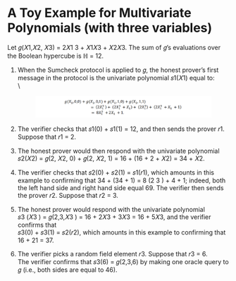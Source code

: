# A Toy Example for Multivariate Polynomials (with three variables)

Let 𝑔(𝑋1,𝑋2, 𝑋3) = 2𝑋1 3 + 𝑋1𝑋3 + 𝑋2𝑋3. The sum of 𝑔’s evaluations over the Boolean hypercube is ℍ = 12.

1.  When the Sumcheck protocol is applied to 𝑔, the honest prover’s first message in the protocol is the univariate polynomial 𝑠1(𝑋1) equal to:\
    \\

    <figure><img src="../../.gitbook/assets/image (1).png" alt=""><figcaption></figcaption></figure>
2. The verifier checks that 𝑠1(0) + 𝑠1(1) = 12, and then sends the prover 𝑟1. Suppose that 𝑟1 = 2.
3. The honest prover would then respond with the univariate polynomial 𝑠2(𝑋2) = 𝑔(2, 𝑋2, 0) + 𝑔(2, 𝑋2, 1) = 16 + (16 + 2 + 𝑋2) = 34 + 𝑋2.
4. The verifier checks that 𝑠2(0) + 𝑠2(1) = 𝑠1(𝑟1), which amounts in this example to confirming that 34 + (34 + 1) = 8 (2 3 ) + 4 + 1; indeed, both the left hand side and right hand side equal 69. The verifier then sends the prover 𝑟2. Suppose that 𝑟2 = 3.
5. The honest prover would respond with the univariate polynomial\
   𝑠3 (𝑋3 ) = 𝑔(2,3,𝑋3 ) = 16 + 2𝑋3 + 3𝑋3 = 16 + 5𝑋3, and the verifier confirms that\
   𝑠3(0) + 𝑠3(1) = 𝑠2(𝑟2), which amounts in this example to confirming that 16 + 21 = 37.
6. The verifier picks a random field element 𝑟3. Suppose that 𝑟3 = 6.\
   The verifier confirms that 𝑠3(6) = 𝑔(2,3,6) by making one oracle query to 𝑔 (i.e., both sides are equal to 46).
